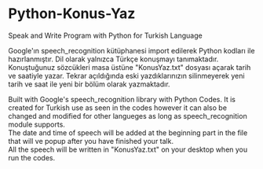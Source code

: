 # Python-Konus-Yaz
Speak and Write Program with Python for Turkish Language

Google'ın speech_recognition kütüphanesi import edilerek  Python kodları ile hazırlanmıştır. 
Dil olarak yalnızca Türkçe konuşmayı tanımaktadır. 
Konuştuğunuz sözcükleri masa üstüne  "KonusYaz.txt" dosyası açarak tarih ve saatiyle yazar. 
Tekrar açıldığında eski yazdıklarınızın silinmeyerek yeni tarih ve saat ile yeni bir bölüm olarak yazmaktadır. 


Built with Google's speech_recognition library with Python Codes. 
It is created for Turkish use as seen in the codes however it can also be changed and modified for other langueges as long as speech_recognition module supports.  
The date and time of speech will be added at the beginning part in the file that will ve popup after you have finished your talk.   
All the speech will be written  in "KonusYaz.txt" on your desktop when you run the codes. 
